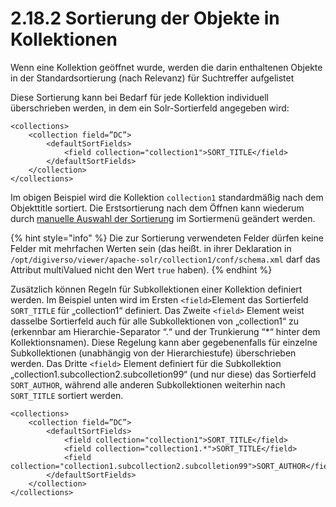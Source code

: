 # 2.18.2 Sortierung der Objekte in Kollektionen

Wenn eine Kollektion geöffnet wurde, werden die darin enthaltenen Objekte in der Standardsortierung \(nach Relevanz\) für Suchtreffer aufgelistet

Diese Sortierung kann bei Bedarf für jede Kollektion individuell überschrieben werden, in dem ein Solr-Sortierfeld angegeben wird:

```markup
<collections>
    <collection field=”DC”>
        <defaultSortFields>
            <field collection="collection1">SORT_TITLE</field>
        </defaultSortFields>
    </collection>
</collections>
```

Im obigen Beispiel wird die Kollektion `collection1` standardmäßig nach dem Objekttitle sortiert. Die Erstsortierung nach dem Öffnen kann wiederum durch [manuelle Auswahl der Sortierung](../2.10-suche/2.10.4-sortierung.md) im Sortiermenü geändert werden.

{% hint style="info" %}
Die zur Sortierung verwendeten Felder dürfen keine Felder mit mehrfachen Werten sein \(das heißt. in ihrer Deklaration in `/opt/digiverso/viewer/apache-solr/collection1/conf/schema.xml` darf das Attribut multiValued nicht den Wert `true` haben\).
{% endhint %}

Zusätzlich können Regeln für Subkollektionen einer Kollektion definiert werden. Im Beispiel unten wird im Ersten `<field>`Element das Sortierfeld `SORT_TITLE` für „collection1“ definiert. Das Zweite `<field>` Element weist dasselbe Sortierfeld auch für alle Subkollektionen von „collection1“ zu \(erkennbar am Hierarchie-Separator “.“ und der Trunkierung “\*“ hinter dem Kollektionsnamen\). Diese Regelung kann aber gegebenenfalls für einzelne Subkollektionen \(unabhängig von der Hierarchiestufe\) überschrieben werden. Das Dritte `<field>` Element definiert für die Subkollektion „collection1.subcollection2.subcolletion99“ \(und nur diese\) das Sortierfeld `SORT_AUTHOR`, während alle anderen Subkollektionen weiterhin nach `SORT_TITLE` sortiert werden. 

```markup
<collections>
    <collection field=”DC”>
        <defaultSortFields>
            <field collection="collection1">SORT_TITLE</field>
            <field collection="collection1.*">SORT_TITLE</field>
            <field collection="collection1.subcollection2.subcolletion99">SORT_AUTHOR</field>   
        </defaultSortFields>
    </collection>
</collections>
```

